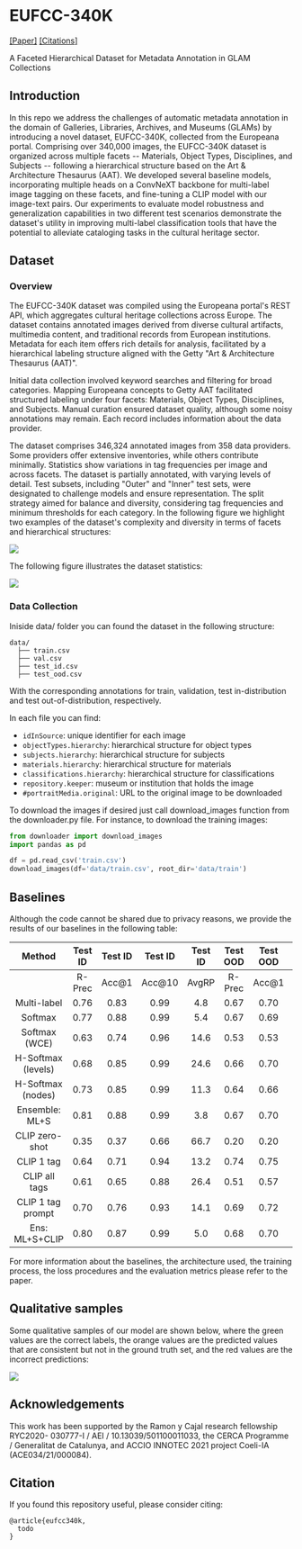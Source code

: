# EUFCC-340K

[[Paper]](https://todo) [[Citations]](#citing)

A Faceted Hierarchical Dataset for Metadata Annotation in GLAM Collections

## Introduction
In this repo we address the challenges of automatic metadata annotation in the domain of Galleries, Libraries, Archives, and Museums (GLAMs) by introducing a novel dataset, EUFCC-340K, collected from the Europeana portal. Comprising over 340,000 images, the EUFCC-340K dataset is organized across multiple facets -- Materials, Object Types, Disciplines, and Subjects -- following a hierarchical structure based on the Art & Architecture Thesaurus (AAT). We developed several baseline models, incorporating multiple heads on a ConvNeXT backbone for multi-label image tagging on these facets, and fine-tuning a CLIP model with our image-text pairs. Our experiments to evaluate model robustness and generalization capabilities in two different test scenarios demonstrate the dataset's utility in improving multi-label classification tools that have the potential to alleviate cataloging tasks in the cultural heritage sector.

## Dataset
### Overview
The EUFCC-340K dataset was compiled using the Europeana portal's REST API, which aggregates cultural heritage collections across Europe. The dataset contains annotated images derived from diverse cultural artifacts, multimedia content, and traditional records from European institutions. Metadata for each item offers rich details for analysis, facilitated by a hierarchical labeling structure aligned with the Getty "Art & Architecture Thesaurus (AAT)".

Initial data collection involved keyword searches and filtering for broad categories. Mapping Europeana concepts to Getty AAT facilitated structured labeling under four facets: Materials, Object Types, Disciplines, and Subjects. Manual curation ensured dataset quality, although some noisy annotations may remain. Each record includes information about the data provider.

The dataset comprises 346,324 annotated images from 358 data providers. Some providers offer extensive inventories, while others contribute minimally. Statistics show variations in tag frequencies per image and across facets. The dataset is partially annotated, with varying levels of detail. Test subsets, including "Outer" and "Inner" test sets, were designated to challenge models and ensure representation. The split strategy aimed for balance and diversity, considering tag frequencies and minimum thresholds for each category. In the following figure we highlight two examples of the dataset's complexity and diversity in terms of facets and hierarchical structures:

![](fig/samples.png)

The following figure illustrates the dataset statistics:

![](fig/statistics.png)



### Data Collection
Iniside data/ folder you can found the dataset in the following structure:
```
data/
  ├── train.csv
  ├── val.csv
  ├── test_id.csv
  ├── test_ood.csv
```
With the corresponding annotations for train, validation, test in-distribution and test out-of-distribution, respectively.

In each file you can find:
- `idInSource`: unique identifier for each image
- `objectTypes.hierarchy`: hierarchical structure for object types
- `subjects.hierarchy`: hierarchical structure for subjects
- `materials.hierarchy`: hierarchical structure for materials
- `classifications.hierarchy`: hierarchical structure for classifications
- `repository.keeper`: museum or institution that holds the image
- `#portraitMedia.original`: URL to the original image to be downloaded

To download the images if desired just call download_images function from the downloader.py file. For instance, to download the training images:
```python
from downloader import download_images
import pandas as pd

df = pd.read_csv('train.csv')
download_images(df='data/train.csv', root_dir='data/train')
```


## Baselines
Although the code cannot be shared due to privacy reasons, we provide the results of our baselines in the following table:

|       Method       | Test ID |  Test ID  | Test ID |   Test ID    | Test OOD |  Test OOD    | Test OOD | Test OOD |
|:------------------:|:-------:|:---------:|:-------:|:------------:|:--------:|:------------:|:--------:|:--------:|
|                    |  R-Prec |   Acc@1   | Acc@10  |    AvgRP     |  R-Prec  |    Acc@1     |  Acc@10  |  AvgRP   |
| Multi-label        |   0.76  |   0.83    |  0.99   |     4.8      |   0.67   |     0.70     |   0.89   |   27.7   |
| Softmax            |   0.77  |   0.88    |  0.99   |     5.4      |   0.67   |     0.69     |   0.87   |   25.8   |
| Softmax (WCE)      |   0.63  |   0.74    |  0.96   |     14.6     |   0.53   |     0.53     |   0.80   |   40.7   |
| H-Softmax (levels) |   0.68  |   0.85    |  0.99   |     24.6     |   0.66   |     0.70     |   0.88   |   14.9   |
| H-Softmax (nodes)  |   0.73  |   0.85    |  0.99   |     11.3     |   0.64   |     0.66     |   0.86   |   17.6   |
| Ensemble: ML+S     |   0.81  |   0.88    |  0.99   |     3.8      |   0.67   |     0.70     |   0.89   |   27.2   |
| CLIP zero-shot     |   0.35  |   0.37    |  0.66   |     66.7     |   0.20   |     0.20     |   0.46   |  143.4   |
| CLIP 1 tag         |   0.64  |   0.71    |  0.94   |     13.2     |   0.74   |     0.75     |   0.90   |   9.6    |
| CLIP all tags      |   0.61  |   0.65    |  0.88   |     26.4     |   0.51   |     0.57     |   0.87   |   48.2   |
| CLIP 1 tag prompt  |   0.70  |   0.76    |  0.93   |     14.1     |   0.69   |     0.72     |   0.91   |   10.1   |
| Ens: ML+S+CLIP     |   0.80  |   0.87    |  0.99   |     5.0      |   0.68   |     0.70     |   0.92   |   13.1   |

For more information about the baselines, the architecture used, the training process, the loss procedures and the evaluation metrics please refer to the paper.


## Qualitative samples
Some qualitative samples of our model are shown below, where the green values are the correct labels, the orange values are the predicted values that are consistent but not in the ground truth set, and the red values are the incorrect predictions:

![](fig/qualitatives.png)

## Acknowledgements
This work has been supported by the Ramon y Cajal research fellowship RYC2020-
030777-I / AEI / 10.13039/501100011033, the CERCA Programme / Generalitat de
Catalunya, and ACCIO INNOTEC 2021 project Coeli-IA (ACE034/21/000084).

## Citation
If you found this repository useful, please consider citing:
```
@article{eufcc340k,
  todo
}